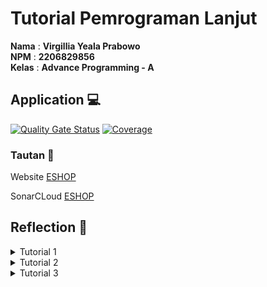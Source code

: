 # Tutorial Pemrograman Lanjut 
**Nama** : **Virgillia Yeala Prabowo** <br/>
**NPM** : **2206829856** <br/>
**Kelas** : **Advance Programming - A**

## Application 💻
[![Quality Gate Status](https://sonarcloud.io/api/project_badges/measure?project=irgilliayeala_eshop&metric=alert_status)](https://sonarcloud.io/summary/new_code?id=irgilliayeala_eshop)
[![Coverage](https://sonarcloud.io/api/project_badges/measure?project=irgilliayeala_eshop&metric=coverage)](https://sonarcloud.io/summary/new_code?id=irgilliayeala_eshop)

### Tautan 🔗
Website [ESHOP](https://eshop-yeala-yela.koyeb.app/)

SonarCLoud [ESHOP](https://sonarcloud.io/summary/new_code?id=irgilliayeala_eshop)

## Reflection 📙
<details>
<summary>Tutorial 1</summary>
  
## Reflection 1
Dalam mengembangkan fitur delete dan edit, saya dengan senang hati melaporkan bahwa implementasi kode saya memenuhi standar clean code yang telah dipelajari sebelumnya. Dari penamaan efisien hingga penanganan kesalahan yang tepat, fokus saya adalah menciptakan kode yang mudah dipahami dan dipelihara.

Namun, selama pengembangan fitur delete, saya menghadapi tantangan terkait integrasi anotasi `@DeleteMapping` pada controller dengan Thymeleaf. Meskipun saya telah menambahkan atribut `th:method="delete"` pada HTML, Thymeleaf sulit mendeteksi metode DELETE karena kebanyakan mendukung hanya GET dan POST.

Setelah penyelidikan lebih lanjut, saya menyadari bahwa Thymeleaf sebenarnya mendukung berbagai metode HTTP, termasuk DELETE. Tantangan yang saya hadapi lebih terkait dengan konfigurasi server dan kontroler Spring. Saya menemukan solusi dengan menambahkan konfigurasi `spring.mvc.hiddenmethod.filter.enabled=true` di berkas `application.properties`, meskipun penting untuk memastikan server dan kontroler mendukung metode DELETE secara benar.

## Reflection 2
Setelah menulis unit test, saya merasa sebagian besar lebih tenang dan percaya diri dengan hasilnya, sekitar 70%. Namun, ada sekitar 30% dari perasaan saya yang masih meragukan bahwa unit test yang sudah saya kerjakan mungkin belum cukup untuk memverifikasi program dengan sempurna. Saya menyadari bahwa tidak ada jumlah unit test yang pasti harus dibuat dalam sebuah kelas, dan walaupun saya telah mempelajari tentang code coverage, memiliki 100% code coverage pun tidak menjamin bahwa tidak akan ada bug atau kesalahan dalam kode. Meskipun demikian, tingkat code coverage yang tinggi tetap merupakan indikator yang baik untuk kualitas kode, meskipun masih perlu dipertimbangkan dengan cermat.

Setelah saya meninjau kode dari file `CreateProductFunctionalTest.java` yang telah saya kerjakan, saya menyadari bahwa ada beberapa bagian yang kurang menerapkan prinsip clean code. Salah satu contohnya adalah adanya duplikasi kode dalam metode `simulation_createProduct_isCorrect()`, di mana logika yang sama diulang beberapa kali. Hal ini dapat menyebabkan kesulitan dalam pemeliharaan kode, karena jika ada perubahan pada setup atau variabel instance, kita harus memperbarui semua tempat di mana kode tersebut diduplikasi. Solusinya mungkin adalah dengan mengekstrak bagian-bagian tersebut ke dalam metode bantuan yang dapat digunakan kembali, sehingga dapat mengurangi duplikasi kode dan membuat kode menjadi lebih bersih dan mudah dipelihara. Dengan cara ini, kita dapat meningkatkan kebersihan dan kualitas kode serta mempermudah pemeliharaan kode di masa mendatang.

</details>

<details>
<summary>Tutorial 2</summary>

## Reflection 1
Selama proses deployment ke branch utama, saya menghadapi masalah dengan kualitas kode yang menyebabkan kesalahan pada aplikasi web setelah di-deploy. Kesalahan yang muncul adalah "WhiteLabel Error Page", yang menunjukkan ada masalah dengan pemetaan controller di aplikasi. Setelah investigasi lebih lanjut melalui log dan event di platform PaaS koyeb.com, saya menemukan bahwa masalah tersebut disebabkan oleh sistem file yang bersifat case-sensitive, yang tidak konsisten dengan penamaan file controller untuk halaman produk dan beranda.

Mengingat pentingnya penamaan file yang konsisten dalam pengembangan aplikasi, terutama ketika bekerja dengan sistem yang case-sensitive, strategi yang saya ambil adalah melakukan normalisasi penamaan file. Saya memastikan bahwa semua referensi ke file dalam kode sumber mengikuti konvensi yang sama dan konsisten dalam penggunaan huruf besar dan kecil. Setelah menyesuaikan penamaan file yang case-sensitive tersebut, saya melakukan commit perubahan ini dan mengepush ulang ke branch utama.
  
## Reflection 2
Melalui pengalaman langsung saya dalam menerapkan `CI/CD` di kelas, serta evaluasi mendalam terhadap modul tutorial yang diberikan, saya memiliki keyakinan bahwa alur kerja CI/CD yang saya rancang sudah diimplementasikan dengan efektif. Berikut alasan saya :

1. Setiap perubahan kode yang saya commit dan push ke branch di repositori, langsung dilakukan *suite tes* secara otomatis . Hal ini memastikan kode yang terintegrasi tidak terdapat kesalahan atau error, sehingga mengurangi risiko masalah pada *base code* yang ada.

2. Keberadaan *pipeline deployment* membantu perubahan yang berhasil melewati tes otomatis segera diterapkan ke lingkungan produksi, termasuk penerapan skor dan analisis kualitas kode melalui **SonarCloud**. Selain itu, layanan PaaS seperti **Koyeb** juga terintegrasi ke dalam alur kerja ini, menandakan bahwa implementasi saya mencakup aspek-aspek penting dari *delivery code* hingga ke tahap produksi.

3. Proses *deployment* ke platform PaaS **Koyeb** memungkinkan rilis fitur baru yang lancar tanpa perlu melakukan konfigurasi atau perbaikan yang rumit secara manual.

Semua ini menegaskan bahwa kami telah berhasil mengadopsi prinsip-prinsip CI/CD dengan baik, memastikan bahwa aplikasi kami dapat berkembang secara dinamis dan responsif terhadap perubahan kebutuhan pengembangan serta ekspektasi pengguna.

</details>

<details>
<summary>Tutorial 3</summary>
  
## Reflection 1
Berikut adalah prinsip yang saya gunakan untuk project eshop saya:
1. **SRP (Single Responsibility Principle)** : Setiap kelas harusnya memiliki 1 fungsionalitas saja. Oleh karena itu, saya menerapkan prinsip ini untuk memisahkan `CarController` dan `ProductController` di file yang berbeda.
2. **OCP (Open/Closed Principle)** : Setiap modul harus terbuka untuk ekstensi, tetapi tertutup oleh modifikasi. Oleh karena itu, saya membuat class interface baru untuk `CarRepository` dan `ProductRepository` agar dapat memenuhi prinsip tersebut. 
3. **ISP (Interface Segregation Principle)** : Interface tidak bisa memaksa sebuah class untuk ngeimplementasi apa yang tidak bisa lakukannya. Oleh karena itu, saya membuat class `ServiceManager` untuk mengumpulkan implementasi antara `CarService` dan `ProductService`yang mirip dan memisahkan implementasi yang merupakan ciri khas baik dari `CarService` maupun `ProductService`.
4. **DIP (Dependency Inversion Principle)** : Setiap komponen harus bergantung pada implementasi yang abstrak bukan pada implementasi konkret. Oleh karena itu saya mengubah atribut yang ada di `CarController` yang tadinya menggunakan `CarServiceImpl` menjadi `CarService`.

## Reflection 2
Keuntungan dari penerapan prinsip SOLID pada project eshop saya:
1. Dengen memenuhi prinsip DIP, project saya terjadi **peningkatan reusabilitas** yang lebih besar, yang artinya komponen-komponennya dapat digunakan kembali lebih mudah karena ketergantungan pada abstraksi daripada implementasi, Contoh:
Mengubah atribut yang ada di `CarController` yang tadinya menggunakan `CarServiceImpl` menjadi `CarService`
```java
...
@Controller
@RequestMapping("/car")
class CarController {

    private CarService carservice;
    private ServiceManager<Car> service;

    public CarController(ServiceManager<Car> service, CarService carservice) {
        this.service = service;
        this.carservice = carservice;
    }
}
...
```
2. Dengan memenuhi prinsip ISP, saya dapat dengan **mudah melakukan pemeliharaan** pada project saya.Dengan setiap antarmuka hanya berisi metode yang spesifik untuk kelas-kelas yang relevan, perubahan pada satu antarmuka tidak akan mempengaruhi kelas-kelas lain yang tidak membutuhkan metode tersebut, Contoh: Membuat class `ServiceManager` untuk mengumpulkan implementasi antara `CarService` dan `ProductService`yang mirip dan memisahkan implementasi yang merupakan ciri khas baik dari `CarService` maupun `ProductService`. Berikut `ServiceManager.java `:
```java
package id.ac.ui.cs.advprog.eshop.service;

import java.util.List;

public interface ServiceManager<T> {
    T create(T entity);
    List<T> findAll();
    T findById(String id);
    void deleteById(String id);
}
```
## Reflection 3
Keriguan yang akan saya alami jika saya tidak menerapkan prinsip SOLID dalam project eshop saya:
1. Tanpa memenuhi prinsip ISP, saya mungkin terpaksa untuk bergantung pada antarmuka yang tidak seharusnya saya gunakan, yang mengakibatkan ketergantungan yang tidak perlu dan kompleksitas yang meningkat, Contoh:
```java
package id.ac.ui.cs.advprog.eshop.service;

import java.util.List;

public interface ServiceManager<T> {
    T create(T entity);
    List<T> findAll();
    T findById(String id);
    void deleteById(String id);
    // relevan untuk Car, tidak cukup relevan untuk Product
    void drive(String id);
}
```
2. Tanpa memenuhi prinsip SRP, saya akan kesulitan dalam memahami apa yang sebenarnya dilakukan oleh kelas tersebut dan kesulitan melihat perubahan kode pada project saya, karena setiap kelas memiliki tanggung jawab yang beragam, membuat perubahan pada salah satu tanggung jawab dapat memengaruhi fungsionalitas lainnya, Contoh:
Didalam file `ProductController.java`
```java
...
@Controller
@RequestMapping("/product")
public class ProductController {
  private ProductService service;

  public ProductController(ProductService service) {
    this.service = service;
  }
}
...
// posisi ada dibawah productcontroller membuat saya sulit mencarinya
@Controller
@RequestMapping("/car")
class CarController extends ProductController {

  public CarController(ProductService service) {
    super(service);
  }
}
```
</details>

